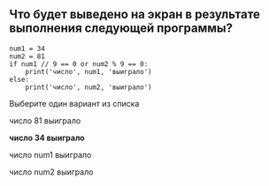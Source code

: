 ## Что будет выведено на экран в результате выполнения следующей программы?

```
num1 = 34
num2 = 81
if num1 // 9 == 0 or num2 % 9 == 0:
    print('число', num1, 'выиграло')
else:
    print('число', num2, 'выиграло')
```
Выберите один вариант из списка


число 81 выиграло

**число 34 выиграло**

число num1 выиграло

число num2 выиграло